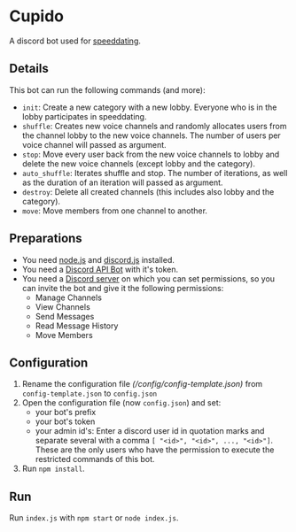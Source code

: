 # Cupido
A discord bot used for [speeddating](https://en.wikipedia.org/wiki/Speed_dating).

## Details
This bot can run the following commands (and more):
* ```init```: Create a new category with a new lobby. Everyone who is in the lobby participates in speeddating.
* ```shuffle```: Creates new voice channels and randomly allocates users from the channel lobby to the new voice channels. The number of users per voice channel will passed as argument.
* ```stop```: Move every user back from the new voice channels to lobby and delete the new voice channels (except lobby and the category).
* ```auto_shuffle```: Iterates shuffle and stop. The number of iterations, as well as the duration of an iteration will passed as argument.
* ```destroy```: Delete all created channels (this includes also lobby and the category).
* ```move```: Move members from one channel to another.

## Preparations
* You need [node.js](https://nodejs.org/en/) and [discord.js](https://discord.js.org/#/) installed.
* You need a [Discord API Bot](https://discord.com/developers/applications) with it's token.
* You need a [Discord server](https://support.discord.com/hc/en-us/articles/204849977-How-do-I-create-a-server) on which you can set permissions, so you can invite the bot and give it the following permissions:
  * Manage Channels
  * View Channels
  * Send Messages
  * Read Message History
  * Move Members

## Configuration
1. Rename the configuration file *(/config/config-template.json)* from ```config-template.json``` to ```config.json```
2. Open the configuration file (now ```config.json```) and set:
   * your bot's prefix
   * your bot's token
   * your admin id's: Enter a discord user id in quotation marks and separate several with a comma ```[ "<id>", "<id>", ..., "<id>"]```.\
     These are the only users who have the permission to execute the restricted commands of this bot.
3. Run ```npm install```.

## Run
Run ```index.js``` with ```npm start``` or ```node index.js```.

